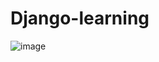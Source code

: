 ﻿# Django-learning
 
 ![image](https://github.com/Vethanathan/Django-learning/assets/58129139/815d8795-4ad9-44d9-9015-7ccd008d7cf0)

